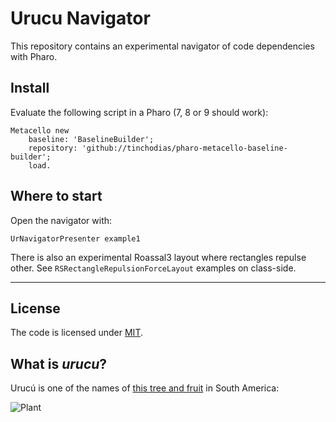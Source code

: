 # Urucu Navigator

This repository contains an experimental navigator of code dependencies with Pharo.

## Install

Evaluate the following script in a Pharo (7, 8 or 9 should work):

~~~smalltalk
Metacello new
    baseline: 'BaselineBuilder';
    repository: 'github://tinchodias/pharo-metacello-baseline-builder';
    load.
~~~

## Where to start

Open the navigator with:

```Smalltalk
UrNavigatorPresenter example1
```

There is also an experimental Roassal3 layout where rectangles repulse other.
See `RSRectangleRepulsionForceLayout` examples on class-side.

---

## License

The code is licensed under [MIT](LICENSE).

## What is *urucu*?

Urucú is one of the names of [this tree and fruit](https://es.wikipedia.org/wiki/Bixa_orellana) in South America:

![Plant](https://upload.wikimedia.org/wikipedia/commons/3/3c/Urucum_%28bixa_orellana%29_seeds.jpg)
